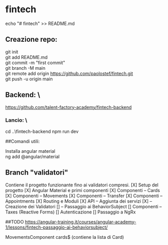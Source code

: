 # fintech
echo "# fintech" >> README.md

## Creazione repo:
git init \
git add README.md \
git commit -m "first commit" \
git branch -M main \
git remote add origin https://github.com/paolostef/fintech.git \
git push -u origin main 

## Backend: \
https://github.com/talent-factory-academy/fintech-backend 

### Lancio: \
cd ..\fintech-backend
npm run dev

##Comandi utili:

Installa angular material \
ng add @angular/material


## Branch "validatori"
Contiene il progetto funzionante fino ai validatori compresi.
[X] Setup del progetto
[X] Angular Material e primi componenti
[X] Componenti – Cards
[X] Componenti – Movements
[X] Componenti – Transfer
[X] Componenti – Appointments
[X] Routing e Moduli
[X] API – Aggiunta dei servizi
[X] – Creazione dei Validatori
[] – Passaggio ai BehaviorSubject
[] Componenti – Taxes (Reactive Forms)
[] Autenticazione
[] Passaggio a NgRx

##TODO
https://angular-training.it/courses/angular-academy-1/lessons/fintech-passaggio-ai-behaviorsubject/

MovementsComponent
cards$ (contiene la lista di Card)
